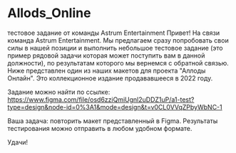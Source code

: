 # Allods_Online
тестовое задание от команды Astrum Entertainment Привет! На связи команда Astrum Entertainment. Мы предлагаем сразу попробовать свои силы в нашей позиции и выполнить небольшое тестовое задание (это пример рядовой задачи которая может поступить вам в данной должности), по результатам которого мы вернемся с обратной связью. Ниже представлен один из наших макетов для проекта "Аллоды Онлайн". Это коллекционное издание продававшееся в 2022 году.

Задание можно найти по ссылке: https://www.figma.com/file/osd6zziQmiUgnl2uDDZ1uP/a1-test?type=design&node-id=0%3A1&mode=design&t=v0CL0VVqZPbyWbNC-1

Ваша задача: повторить макет представленный в Figma. Результаты тестирования можно отправить в любом удобном формате.

Удачи!
